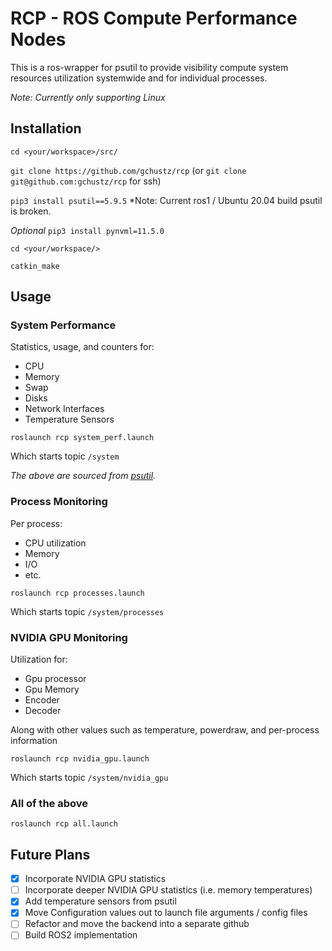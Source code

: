 # RCP - ROS Compute Performance Nodes
This is a ros-wrapper for psutil to provide visibility compute system resources utilization systemwide and for individual processes.

*Note: Currently only supporting Linux*

## Installation

`cd <your/workspace>/src/`

`git clone https://github.com/gchustz/rcp` (or `git clone git@github.com:gchustz/rcp` for ssh)

`pip3 install psutil==5.9.5` *Note: Current ros1 / Ubuntu 20.04 build psutil is broken.

*Optional* `pip3 install pynvml=11.5.0`

`cd <your/workspace/>`

`catkin_make`

## Usage
### System Performance
Statistics, usage, and counters for:
- CPU
- Memory
- Swap
- Disks
- Network Interfaces
- Temperature Sensors

`roslaunch rcp system_perf.launch`

Which starts topic `/system`

*The above are sourced from [psutil](https://psutil.readthedocs.io/en/latest/).*

### Process Monitoring
Per process:
- CPU utilization
- Memory
- I/O
- etc.

`roslaunch rcp processes.launch`

Which starts topic `/system/processes`

### NVIDIA GPU Monitoring
Utilization for:
- Gpu processor
- Gpu Memory
- Encoder
- Decoder

Along with other values such as temperature, powerdraw, and per-process information

`roslaunch rcp nvidia_gpu.launch`

Which starts topic `/system/nvidia_gpu`

### All of the above
`roslaunch rcp all.launch`

## Future Plans
- [X] Incorporate NVIDIA GPU statistics
- [ ] Incorporate deeper NVIDIA GPU statistics (i.e. memory temperatures)
- [X] Add temperature sensors from psutil
- [X] Move Configuration values out to launch file arguments / config files
- [ ] Refactor and move the backend into a separate github
- [ ] Build ROS2 implementation